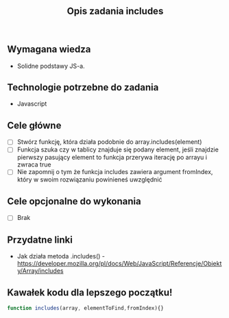 <h2 align="center">Opis zadania includes </h2>

<br>

## Wymagana wiedza

- Solidne podstawy JS-a.
 
## Technologie potrzebne do zadania

- Javascript 

## Cele główne

* [ ] Stwórz funkcję, która działa podobnie do array.includes(element)
* [ ] Funkcja szuka czy w tablicy znajduje się podany element, jeśli znajdzie pierwszy pasujący element to funkcja przerywa iterację po arrayu i zwraca true
* [ ] Nie zapomnij o tym że funkcja includes zawiera argument fromIndex, który w swoim rozwiązaniu powinieneś uwzględnić

## Cele opcjonalne do wykonania

* [ ] Brak

## Przydatne linki

- Jak działa metoda .includes() - https://developer.mozilla.org/pl/docs/Web/JavaScript/Referencje/Obiekty/Array/includes

## Kawałek kodu dla lepszego początku!

```javascript
function includes(array, elementToFind,fromIndex){}
```
